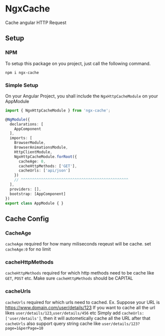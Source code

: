 # NgxCache
Cache angular HTTP Request
## Setup
### NPM
To setup this package on you project, just call the following command.
```
npm i ngx-cache
```
### Simple Setup
On your Angular Project, you shall include the `NgxHttpCacheModule` on your AppModule
```ts
import { NgxHttpCacheModule } from 'ngx-cache';

@NgModule({
  declarations: [
    AppComponent
  ],
  imports: [
    BrowserModule,
    BrowserAnimationsModule,
    HttpClientModule,
    NgxHttpCacheModule.forRoot({
      cacheAge: 0,
      cacheHttpMethods: ['GET'],
      cacheUrls: ['api/json']
    })
    // ^^^^^^^^^^^^^^^^^^^^^^^^^^^^^^^^^^^^^^^^^^^^^^^^
  ],
  providers: [],
  bootstrap: [AppComponent]
})
export class AppModule { }
```

## Cache Config
### CacheAge
`cacheAge` required for how many miliseconds reqeust will be cache.
set `cacheAge:0` for no limit
### cacheHttpMethods
`cacheHttpMethods` required for which http methods need to be cache like `GET`, `POST` etc.
Make sure `cacheHttpMethods` should be CAPITAL
### cacheUrls
`cacheUrls` required for which urls need to cached.
Ex. Suppose your URL is https://www.domain.com/user/details/123
If you want to cache all the url likes `user/details/123`,`user/details/456`  etc
Simply add `cacheUrls: ['user/details']`, then it will autometically cache all the URL after that
`cacheUrls` also support query string cache like `user/details/123?page=1&perPage=10`

